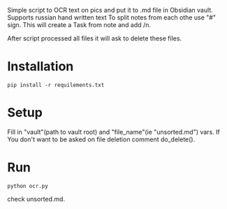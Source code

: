 Simple script to OCR text on pics and put it to .md file in Obsidian vault.
Supports russian hand written text
To split notes from each othe use "#" sign. This will create a Task from note and add /n.

After script processed all files it will ask to delete these files.

# Installation
```
pip install -r requilements.txt
```

# Setup
Fill in "vault"(path to vault root) and "file_name"(ie "unsorted.md") vars.
If You don't want to be asked on file deletion comment do_delete().
# Run 

```
python ocr.py
```
check unsorted.md.
